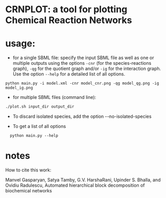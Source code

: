 # CRNPLOT: a tool for plotting Chemical Reaction Networks


# usage:

- for a single SBML file: specify the input SBML file as well as one or multiple outputs using the options `-cnr` (for the species-reactions graph), `-qg` for the quotient graph and/or `-ig` for the interaction graph. Use the option `--help` for a detailed list of all options.

```
python main.py -i model.xml -cnr model_cnr.png -qg model_qg.png -ig model_ig.png
```

- for multiple SBML files (command line):

```bash
./plot.sh input_dir output_dir
```

- To discard isolated species, add the option --no-isolated-species

- To get a list of all options

```
  python main.py --help
```

# notes

How to cite this work:

Manvel Gasparyan, Satya Tamby, G.V. HarshaRani, Upinder S. Bhalla, and Ovidiu Radulescu, Automated hierarchical block decomposition of biochemical networks


